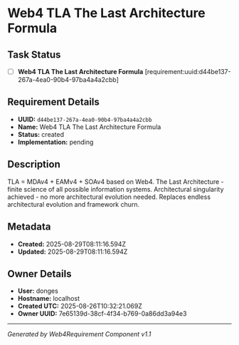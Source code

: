 # Web4 TLA The Last Architecture Formula

## Task Status
- [ ] **Web4 TLA The Last Architecture Formula** [requirement:uuid:d44be137-267a-4ea0-90b4-97ba4a4a2cbb]

## Requirement Details

- **UUID:** `d44be137-267a-4ea0-90b4-97ba4a4a2cbb`
- **Name:** Web4 TLA The Last Architecture Formula
- **Status:** created
- **Implementation:** pending

## Description

TLA = MDAv4 + EAMv4 + SOAv4 based on Web4. The Last Architecture - finite science of all possible information systems. Architectural singularity achieved - no more architectural evolution needed. Replaces endless architectural evolution and framework churn.

## Metadata

- **Created:** 2025-08-29T08:11:16.594Z
- **Updated:** 2025-08-29T08:11:16.594Z

## Owner Details

- **User:** donges
- **Hostname:** localhost
- **Created UTC:** 2025-08-26T10:32:21.069Z
- **Owner UUID:** 7e65139d-38cf-4f34-b769-0a86dd3a94e3

---

*Generated by Web4Requirement Component v1.1*